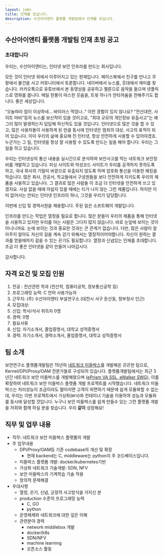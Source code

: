 ```yaml
---
layout: jobs
title: 인재를 모십니다.
description: 수산아이앤티 플랫폼 개발팀에서 인재를 모십니다.
---
```


## 수산아이앤티 플랫폼 개발팀 인재 초빙 공고

### 초대합니다

우리는, 수산아이앤티는, 인터넷 보안 인프라를 만드는 회사입니다.

모든 것이 인터넷 위에서 이루어지고 있는 현재입니다. 페이스북에서 친구를 만나고 쿠팡에서 물건을 사고 커뮤니티에서 토론합니다. 네이버에서 뉴스를, 웃대에서 재미를 찾습니다. 카카오톡으로 유튜브에서 본 동영상을 공유하고 멜론으로 음악을 들으며 넷플릭스로 영화를 봅니다. 메일 한통이 따스한 웃음을, 트윗 하나가 안타까움을 전해주기도 합니다. 좋은 세상입니다.

“오늘따라 컴이 이상하네... 바이러스 먹었나..” 이런 경험이  있지 않나요? "전산대란, 사이트 마비"등의 뉴스를 보신적이 있을 것이고요, "최대 규모의 개인정보 유출사고"는 왜 그리 많이 발생하는지 답답해 하신적도 있을 것입니다.  인터넷으로 많은 것을 할 수 있고, 많은 사용자들이 사용하게 된 만큼 동시에 인터넷은 범죄의 대상, 사고의 표적이 되어 있습니다. 이미 우리의 삶에 중요해 진 인터넷, 항상 안전하게 사용할 수 있어야겠죠. 누군가는 그 일, 인터넷을 항상 잘 사용할 수 있도록 만드는 일을 해야 합니다. 우리는 그 일을 하고 있습니다.

우리는 인터넷상의 통신 내용을 실시간으로 분석하여 보안사고를 막는 네트워크 보안장비를 개발하고 있습니다. 피싱 사이트와 악성코드 사이트가 우리를 공격하지 못하도록 하고, 국내 회사의 기밀이 바깥으로 유출되지 않도록 하며 암호화 통신을 이용한 해킹을 막습니다. 많은 회사, 관공서, 학교들에서 구성원들을 보다 안전하게 지키도록 우리의 제품을 사용하고 있습니다. 그 결과로 많은 사람들 이 조금 더 인터넷을 안전하게 쓰고 있겠지요. 사실 없을 때에 아쉽지 있을 때에는 티가 나지 않는 그런 제품입니다. 하지만 이미 없어서는 안되는 인터넷 인프라의 하나, 그것을 우리가 담당합니다.

이번에 신입 및 경력사원을 채용합니다. 주된 일은 소프트웨어 개발입니다.

인프라를 만드는 작업은 열정을 필요로 합니다. 많은 분들이 우리의 제품을 통해 인터넷을 사용하고 있지만 우리를 아는 사람은 그다지 많지 않습니다. 바로 눈앞에 보이는 것이 아니니까요. 눈에 보이는 것과 중요한 것과는 큰 관계가 없습니다. 다만, 많은 사람이 알아주지 알아도 자신의 길을 계속 걷기 위해서는 열정적이어야합니다. 자신이 원하는 결과를 얻을때까지 걸을 수 있는 끈기도 필요합니다.
열정과 신념있는 인재를 초대합니다. 조금 더 좋은 인터넷을 같이 만들어 나아갑시다.

감사합니다.


## 자격 요건 및 모집 인원
1. 전공 : 전산관련 학과 (전산학, 컴퓨터공학, 정보통신공학 등)
2. 프로그래밍 능력: C 언어 사용가능자
3. 근무지: (주) 수산아이앤티 부설연구소 (대전시 서구 둔산동, 정부청사 인근)
4. 모집대상:
1. 신입: 학사/석사 취득자 0명
2. 경력: 0명
5. 필요서류
1. 신입: 자기소개서, 졸업증명서, 대학교 성적증명서
2. 경력: 자기소개서, 경력소개서, 졸업증명서, 대학교 성적증명서


## 팀 소개

보안연구소 플랫폼개발팀은 15년여 [네트워크 미들박스][1]를 개발해온 끈끈한 팀으로, Kernel/DPI/Proxy/OAM 전문가들로 구성되어 있습니다. 플랫폼개발팀에서는 최근 3년간 네트워크 보안 미들박스를 개발해왔으며 ([ePrism VA SSL, eWalker SWG][2]), 이를 확장하여 네트워크 보안 미들박스 플랫폼 개발 프로젝트를 시작했습니다. 네트워크 미들박스는 처리성능이 조금이라도 떨어지면 고객이 외면하기 때문에 쉽게 모듈화할 수 없는데, 우리는 이번 프로젝트에서 가상화(`NFV`)와 컨테이너 기술을 이용하여 성능과 모듈화를 동시에 달성할 것입니다.  누구나 보안 미들박스를 쉽게 만들수 있는 그런 플랫폼 개발을 저희와 함께 하실 분을 찾습니다. 우리 **같이** 성장해요!

[1]: https://en.wikipedia.org/wiki/Middlebox
[2]: https://www.soosanint.com/?page_id=3496

## 직무 및 업무 내용
- 직무: 네트워크 보안 미들박스 플랫폼의 개발
- 주 업무내용
  - DPI/Proxy/OAM등 기존 codebase의 개선 및 확장
    - 현재 backend는 C, middleware는 python이 주 코드베이스입니다.
  - 미들박스 플랫폼 개발: docker/kubernetes기반
  - 가상화 네트워크 기술개발: SDN, NFV
  - 보안 미들박스의 기계학습 기술 적용
  - 창의적 문제해결
- 우대사항
  - 열정, 끈기, 신념, 긍정적 사고방식을 가지신 분
  - production 수준의 프로그래밍 능력
    - C, GO
    - python
  - 운영체제와 네트워크에 대한 깊은 이해
  - 관련분야 경력
    - network middlebox 개발
    - docker/k8s
    - SDN/NFV
    - machine learning
    - 오픈소스 활동
